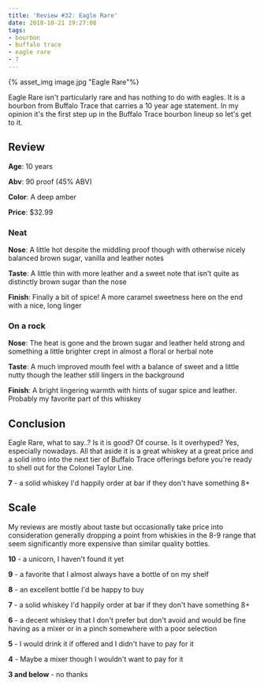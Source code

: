 ```yaml
---
title: 'Review #32: Eagle Rare'
date: 2018-10-21 19:27:08
tags:
- bourbon
- buffalo trace
- eagle rare
- 7
---
```

{% asset_img image.jpg "Eagle Rare"%}

Eagle Rare isn't particularly rare and has nothing to do with eagles. It is a bourbon from Buffalo Trace that carries a 10 year age statement. In my opinion it's the first step up in the Buffalo Trace bourbon lineup so let's get to it.

## Review
**Age**: 10 years

**Abv**: 90 proof (45% ABV)

**Color**: A deep amber

**Price**: $32.99

### Neat
**Nose**: A little hot despite the middling proof though with otherwise nicely balanced brown sugar, vanilla and leather notes 

**Taste**: A little thin with more leather and a sweet note that isn't quite as distinctly brown sugar than the nose

**Finish**: Finally a bit of spice! A more caramel sweetness here on the end with a nice, long linger

### On a rock
**Nose**: The heat is gone and the brown sugar and leather held strong and something a little brighter crept in almost a floral or herbal note

**Taste**: A much improved mouth feel with a balance of sweet and a little nutty though the leather still lingers in the background 

**Finish**: A bright lingering warmth with hints of sugar spice and leather. Probably my favorite part of this whiskey

## Conclusion
Eagle Rare, what to say..? Is it is good? Of course. Is it overhyped? Yes, especially nowadays. All that aside it is a great whiskey at a great price and a solid intro into the next tier of Buffalo Trace offerings before you're ready to shell out for the Colonel Taylor Line. 

**7** - a solid whiskey I'd happily order at bar if they don't have something 8+

## Scale
My reviews are mostly about taste but occasionally take price into consideration generally dropping a point from whiskies in the 8-9 range that seem significantly more expensive than similar quality bottles.

**10** - a unicorn, I haven't found it yet

**9** - a favorite that I almost always have a bottle of on my shelf

**8** - an excellent bottle I'd be happy to buy

**7** - a solid whiskey I'd happily order at bar if they don't have something 8+

**6** - a decent whiskey that I don't prefer but don't avoid and would be fine having as a mixer or in a pinch somewhere with a poor selection

**5** - I would drink it if offered and I didn't have to pay for it

**4** - Maybe a mixer though I wouldn't want to pay for it

**3 and below** - no thanks 